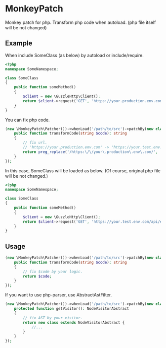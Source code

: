 # MonkeyPatch
Monkey patch for php. Transform php code when autoload. (php file itself will be not changed)

## Example
When include SomeClass (as below) by autoload or include/require.
```php
<?php
namespace SomeNamespace;

class SomeClass
{
    public function someMethod()
    {
        $client = new \GuzzleHttp\Client();
        return $client->request('GET', 'https://your.production.env.com/api/end_point');
    }
}
```

You can fix php code.

```php
(new \MonkeyPatch\Patcher())->whenLoad('/path/to/src')->patchBy(new class extends \MonkeyPatch\Filters\AbstractCodeFilter {
    public function transformCode(string $code): string
    {
        // fix url.
        // 'https://your.production.env.com' -> 'https://your.test.env.com'
        return preg_replace('/https:\/\/your\.production\.env\.com/', 'https://your.test.env.com', $code);
    }
});
```

In this case, SomeClass will be loaded as below. (Of course, original php file will be not changed.)

```php
<?php
namespace SomeNamespace;

class SomeClass
{
    public function someMethod()
    {
        $client = new \GuzzleHttp\Client();
        return $client->request('GET', 'https://your.test.env.com/api/end_point');
    }
}
```

## Usage
```php
(new \MonkeyPatch\Patcher())->whenLoad('/path/to/src')->patchBy(new class extends \MonkeyPatch\Filters\AbstractCodeFilter {
    public function transformCode(string $code): string
    {
        // fix $code by your logic.
        return $code;
    }
});
```

If you want to use php-parser, use AbstractAstFilter.
```php
(new \MonkeyPatch\Patcher())->whenLoad('/path/to/src')->patchBy(new class extends \MonkeyPatch\Filters\AbstractAstFilter {
    protected function getVisitor(): NodeVisitorAbstract
    {
        // fix AST by your visitor.
        return new class extends NodeVisitorAbstract {
            //...
        }
    }
});
```

